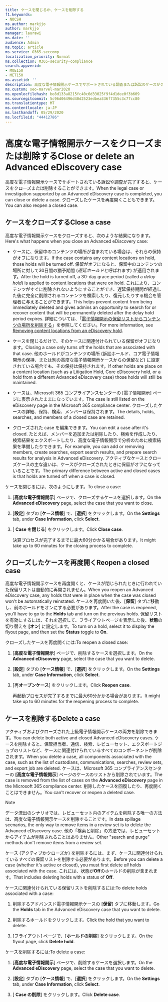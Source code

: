 ```yaml
---
title: ケースを閉じるか、ケースを削除する
f1.keywords:
- NOCSH
ms.author: markjjo
author: markjjo
manager: laurawi
ms.date: ''
audience: Admin
ms.topic: article
ms.service: O365-seccomp
localization_priority: Normal
ms.collection: M365-security-compliance
search.appverid:
- MOE150
- MET150
ms.assetid: ''
description: 高度な電子情報開示ケースでサポートされている調査または訴訟のケースがクローズまたは削除されたときに行われる処理について説明します。
ms.custom: seo-marvel-mar2020
ms.openlocfilehash: be8d133a8215fc40c6d33025f9f4d1dee0f3b609
ms.sourcegitcommit: 5c96d06496d40d2523edbea336f7355c3c77cc80
ms.translationtype: MT
ms.contentlocale: ja-JP
ms.lasthandoff: 05/29/2020
ms.locfileid: "44412786"
---
```

# <a name="close-or-delete-an-advanced-ediscovery-case"></a><span data-ttu-id="26f65-103">高度な電子情報開示ケースをクローズまたは削除する</span><span class="sxs-lookup"><span data-stu-id="26f65-103">Close or delete an Advanced eDiscovery case</span></span>

<span data-ttu-id="26f65-104">高度な電子情報開示ケースでサポートされている訴訟や調査が完了すると、ケースをクローズまたは削除することができます。</span><span class="sxs-lookup"><span data-stu-id="26f65-104">When the legal case or investigation supported by an Advanced eDiscovery case is completed, you can close or delete a case.</span></span> <span data-ttu-id="26f65-105">クローズしたケースを再度開くこともできます。</span><span class="sxs-lookup"><span data-stu-id="26f65-105">You can also reopen a closed case.</span></span>

## <a name="close-a-case"></a><span data-ttu-id="26f65-106">ケースをクローズする</span><span class="sxs-lookup"><span data-stu-id="26f65-106">Close a case</span></span>

<span data-ttu-id="26f65-107">高度な電子情報開示ケースをクローズすると、次のような結果になります。</span><span class="sxs-lookup"><span data-stu-id="26f65-107">Here's what happens when you close an Advanced eDiscovery case:</span></span>

- <span data-ttu-id="26f65-108">ケースに、保留中のコンテンツの場所が含まれている場合は、それらの保持がオフになります。</span><span class="sxs-lookup"><span data-stu-id="26f65-108">If the case contains any content locations on hold, those holds will be turned off.</span></span> <span data-ttu-id="26f65-109">保留がオフになると、保留中のコンテンツの場所に対して30日間の猶予期間 (*遅延ホールド*と呼ばれます) が適用されます。</span><span class="sxs-lookup"><span data-stu-id="26f65-109">After the hold is turned off, a 30-day grace period (called a *delay hold*) is applied to content locations that were on hold.</span></span> <span data-ttu-id="26f65-110">これにより、コンテンツがすぐに削除されないようにすることができ、遅延保持期間が経過した後に完全に削除されるコンテンツを検索したり、復元したりする機会を管理者に与えることができます。</span><span class="sxs-lookup"><span data-stu-id="26f65-110">This helps prevent content from being immediately deleted and gives admins an opportunity to search for or recover content that will be permanently deleted after the delay hold period expires.</span></span> <span data-ttu-id="26f65-111">詳細については、「[電子情報開示の保留リストからコンテンツの場所を削除する](create-ediscovery-holds.md#removing-content-locations-from-an-ediscovery-hold)」を参照してください。</span><span class="sxs-lookup"><span data-stu-id="26f65-111">For more information, see [Removing content locations from an eDiscovery hold](create-ediscovery-holds.md#removing-content-locations-from-an-ediscovery-hold).</span></span>

- <span data-ttu-id="26f65-112">ケースを閉じるだけで、そのケースに関連付けられている保留がオフになります。</span><span class="sxs-lookup"><span data-stu-id="26f65-112">Closing a case only turns off the holds that are associated with that case.</span></span> <span data-ttu-id="26f65-113">他のホールドがコンテンツの場所 (訴訟ホールド、コア電子情報開示の保持、または別の高度な電子情報開示ケースからの保留など) に設定されている場合でも、その保持は保持されます。</span><span class="sxs-lookup"><span data-stu-id="26f65-113">If other holds are place on a content location (such as a Litigation Hold, Core eDiscovery hold, or a hold from a different Advanced eDiscovery case) those holds will still be maintained.</span></span>

- <span data-ttu-id="26f65-114">ケースは、Microsoft 365 コンプライアンスセンターの [電子情報開示] ページに表示されたままになっています。</span><span class="sxs-lookup"><span data-stu-id="26f65-114">The case is still listed on the eDiscovery page in the Microsoft 365 compliance center.</span></span> <span data-ttu-id="26f65-115">クローズしたケースの詳細、保持、検索、メンバーは保持されます。</span><span class="sxs-lookup"><span data-stu-id="26f65-115">The details, holds, searches, and members of a closed case are retained.</span></span>

- <span data-ttu-id="26f65-116">クローズされた case を編集できます。</span><span class="sxs-lookup"><span data-stu-id="26f65-116">You can edit a case after it's closed.</span></span> <span data-ttu-id="26f65-117">たとえば、メンバーを追加または削除したり、検索を作成したり、検索結果をエクスポートしたり、高度な電子情報開示で分析のために検索結果を準備したりできます。</span><span class="sxs-lookup"><span data-stu-id="26f65-117">For example, you can add or removing members, create searches, export search results, and prepare search results for analysis in Advanced eDiscovery.</span></span> <span data-ttu-id="26f65-118">アクティブなケースとクローズケースの主な違いは、ケースがクローズされたときに保留がオフになっていることです。</span><span class="sxs-lookup"><span data-stu-id="26f65-118">The primary difference between active and closed cases is that holds are turned off when a case is closed.</span></span>

<span data-ttu-id="26f65-119">ケースを閉じるには、次のようにします。</span><span class="sxs-lookup"><span data-stu-id="26f65-119">To close a case:</span></span>

1. <span data-ttu-id="26f65-120">[**高度な電子情報開示**] ページで、クローズするケースを選択します。</span><span class="sxs-lookup"><span data-stu-id="26f65-120">On the **Advanced eDiscovery** page, select the case that you want to close.</span></span>

2. <span data-ttu-id="26f65-121">[**設定**] タブの [**ケース情報**] で、[**選択**] をクリックします。</span><span class="sxs-lookup"><span data-stu-id="26f65-121">On the **Settings** tab, under **Case Information**, click **Select**.</span></span>

3. <span data-ttu-id="26f65-122">[ **Case を閉じる**] をクリックします。</span><span class="sxs-lookup"><span data-stu-id="26f65-122">Click **Close case**.</span></span>

   <span data-ttu-id="26f65-123">決算プロセスが完了するまでに最大60分かかる場合があります。</span><span class="sxs-lookup"><span data-stu-id="26f65-123">It might take up to 60 minutes for the closing process to complete.</span></span>

## <a name="reopen-a-closed-case"></a><span data-ttu-id="26f65-124">クローズしたケースを再度開く</span><span class="sxs-lookup"><span data-stu-id="26f65-124">Reopen a closed case</span></span>

<span data-ttu-id="26f65-125">高度な電子情報開示ケースを再度開くと、ケースが閉じられたときに行われていた保留リストは自動的に再開されません。</span><span class="sxs-lookup"><span data-stu-id="26f65-125">When you reopen an Advanced eDiscovery case, any holds that were in place when the case was closed won't be automatically reinstated.</span></span> <span data-ttu-id="26f65-126">ケースを再度開いた後、[**保留**] タブに移動し、前のホールドをオンにする必要があります。</span><span class="sxs-lookup"><span data-stu-id="26f65-126">After the case is reopened, you'll have to go to the **Holds** tab and turn on the previous holds.</span></span> <span data-ttu-id="26f65-127">保留リストを有効にするには、それを選択して、フライアウトページを表示した後、**状態**の切り替えを **[オン**] に設定します。</span><span class="sxs-lookup"><span data-stu-id="26f65-127">To turn on a hold, select it to display the flyout page, and then set the **Status** toggle to **On**.</span></span>

<span data-ttu-id="26f65-128">クローズしたケースを再度開くには:</span><span class="sxs-lookup"><span data-stu-id="26f65-128">To reopen a closed case:</span></span>

1. <span data-ttu-id="26f65-129">[**高度な電子情報開示**] ページで、削除するケースを選択します。</span><span class="sxs-lookup"><span data-stu-id="26f65-129">On the **Advanced eDiscovery** page, select the case that you want to delete.</span></span>

2. <span data-ttu-id="26f65-130">[**設定**] タブの [**ケース情報**] で、[**選択**] をクリックします。</span><span class="sxs-lookup"><span data-stu-id="26f65-130">On the **Settings** tab, under **Case Information**, click **Select**.</span></span>

3. <span data-ttu-id="26f65-131">[再**オープンケース**] をクリックします。</span><span class="sxs-lookup"><span data-stu-id="26f65-131">Click **Reopen case**.</span></span>

   <span data-ttu-id="26f65-132">再起動プロセスが完了するまでに最大60分かかる場合があります。</span><span class="sxs-lookup"><span data-stu-id="26f65-132">It might take up to 60 minutes for the reopening process to complete.</span></span>

## <a name="delete-a-case"></a><span data-ttu-id="26f65-133">ケースを削除する</span><span class="sxs-lookup"><span data-stu-id="26f65-133">Delete a case</span></span>

<span data-ttu-id="26f65-134">アクティブおよびクローズされた上級電子情報開示ケースの両方を削除できます。</span><span class="sxs-lookup"><span data-stu-id="26f65-134">You can delete both active and closed Advanced eDiscovery cases.</span></span> <span data-ttu-id="26f65-135">ケースを削除すると、保管担当者、通信、検索、レビューセット、エクスポートジョブのリストなど、ケースに関連付けられているすべてのコンポーネントが削除されます。</span><span class="sxs-lookup"><span data-stu-id="26f65-135">When you delete a case, all components associated with the case, such as the list of custodians, communications, searches, review sets, and export job are deleted.</span></span> <span data-ttu-id="26f65-136">ケースは、Microsoft 365 コンプライアンスセンターの **[高度な電子情報開示**] ページのケースのリストから削除されています。</span><span class="sxs-lookup"><span data-stu-id="26f65-136">The case is removed from the list of cases on the **Advanced eDiscovery** page in the Microsoft 365 compliance center.</span></span> <span data-ttu-id="26f65-137">削除したケースを回復したり、再度開くことはできません。</span><span class="sxs-lookup"><span data-stu-id="26f65-137">You can't recover or reopen a deleted case.</span></span>

> [!NOTE]
> <span data-ttu-id="26f65-138">データ流出のシナリオでは、レビューセット内のアイテムを削除する唯一の方法は、高度な電子情報開示ケースを削除することです。</span><span class="sxs-lookup"><span data-stu-id="26f65-138">In data spillage scenarios, the only way to remove items in a review set is to delete the Advanced eDiscovery case.</span></span> <span data-ttu-id="26f65-139">他の「検索と削除」の方法では、レビューセットからアイテムが削除されることはありません。</span><span class="sxs-lookup"><span data-stu-id="26f65-139">Other "search and purge" methods don't remove items from a review set.</span></span>

<span data-ttu-id="26f65-140">ケース (アクティブかクローズか) を削除するには、まず、ケースに関連付けられている*すべて*の保留リストを削除する必要があります。</span><span class="sxs-lookup"><span data-stu-id="26f65-140">Before you can delete a case (whether it's active or closed), you must first delete *all* holds associated with the case.</span></span> <span data-ttu-id="26f65-141">これには、状態が**Off**のホールドの削除が含まれます。</span><span class="sxs-lookup"><span data-stu-id="26f65-141">That includes deleting holds with a status of **Off**.</span></span>

<span data-ttu-id="26f65-142">ケースに関連付けられている保留リストを削除するには:</span><span class="sxs-lookup"><span data-stu-id="26f65-142">To delete holds associated with a case:</span></span>

1. <span data-ttu-id="26f65-143">削除するアドバンスド電子情報開示ケースの [**保留**] タブに移動します。</span><span class="sxs-lookup"><span data-stu-id="26f65-143">Go the **Holds** tab in the Advanced eDiscovery case that you want to delete.</span></span>

2. <span data-ttu-id="26f65-144">削除するホールドをクリックします。</span><span class="sxs-lookup"><span data-stu-id="26f65-144">Click the hold that you want to delete.</span></span>

3. <span data-ttu-id="26f65-145">[フライアウト] ページで、[**ホールドの削除**] をクリックします。</span><span class="sxs-lookup"><span data-stu-id="26f65-145">On the flyout page, click **Delete hold**.</span></span>

<span data-ttu-id="26f65-146">ケースを削除するには:</span><span class="sxs-lookup"><span data-stu-id="26f65-146">To delete a case:</span></span>

1. <span data-ttu-id="26f65-147">[**高度な電子情報開示**] ページで、削除するケースを選択します。</span><span class="sxs-lookup"><span data-stu-id="26f65-147">On the **Advanced eDiscovery** page, select the case that you want to delete.</span></span>

2. <span data-ttu-id="26f65-148">[**設定**] タブの [**ケース情報**] で、[**選択**] をクリックします。</span><span class="sxs-lookup"><span data-stu-id="26f65-148">On the **Settings** tab, under **Case Information**, click **Select**.</span></span>

3. <span data-ttu-id="26f65-149">[ **Case の削除**] をクリックします。</span><span class="sxs-lookup"><span data-stu-id="26f65-149">Click **Delete case**.</span></span>
